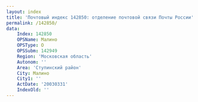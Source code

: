 ```yaml
---
layout: index
title: 'Почтовый индекс 142850: отделение почтовой связи Почты России'
permalink: /142850/
data:
    Index: 142850
    OPSName: Малино
    OPSType: О
    OPSSubm: 142949
    Region: 'Московская область'
    Autonom: ''
    Area: 'Ступинский район'
    City: Малино
    City1: ''
    ActDate: '20030331'
    IndexOld: ''
---
```

